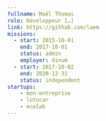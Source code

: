```yaml
---
fullname: Maël Thomas
role: Développeur […]
link: https://github.com/laem
missions:
  - start: 2015-10-01
    end: 2017-10-01
    status: admin
    employer: dinum
  - start: 2017-10-02
    end: 2020-12-31
    status: independent
startups:
    - mon-entreprise
    - lotocar
    - ecolab
---
```


